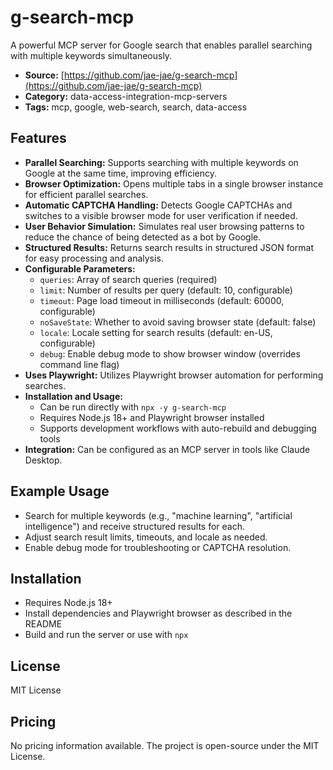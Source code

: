 # g-search-mcp

A powerful MCP server for Google search that enables parallel searching with multiple keywords simultaneously.

- **Source:** [https://github.com/jae-jae/g-search-mcp](https://github.com/jae-jae/g-search-mcp)
- **Category:** data-access-integration-mcp-servers
- **Tags:** mcp, google, web-search, search, data-access

## Features

- **Parallel Searching:** Supports searching with multiple keywords on Google at the same time, improving efficiency.
- **Browser Optimization:** Opens multiple tabs in a single browser instance for efficient parallel searches.
- **Automatic CAPTCHA Handling:** Detects Google CAPTCHAs and switches to a visible browser mode for user verification if needed.
- **User Behavior Simulation:** Simulates real user browsing patterns to reduce the chance of being detected as a bot by Google.
- **Structured Results:** Returns search results in structured JSON format for easy processing and analysis.
- **Configurable Parameters:**
    - `queries`: Array of search queries (required)
    - `limit`: Number of results per query (default: 10, configurable)
    - `timeout`: Page load timeout in milliseconds (default: 60000, configurable)
    - `noSaveState`: Whether to avoid saving browser state (default: false)
    - `locale`: Locale setting for search results (default: en-US, configurable)
    - `debug`: Enable debug mode to show browser window (overrides command line flag)
- **Uses Playwright:** Utilizes Playwright browser automation for performing searches.
- **Installation and Usage:**
    - Can be run directly with `npx -y g-search-mcp`
    - Requires Node.js 18+ and Playwright browser installed
    - Supports development workflows with auto-rebuild and debugging tools
- **Integration:** Can be configured as an MCP server in tools like Claude Desktop.

## Example Usage
- Search for multiple keywords (e.g., "machine learning", "artificial intelligence") and receive structured results for each.
- Adjust search result limits, timeouts, and locale as needed.
- Enable debug mode for troubleshooting or CAPTCHA resolution.

## Installation
- Requires Node.js 18+
- Install dependencies and Playwright browser as described in the README
- Build and run the server or use with `npx`

## License
MIT License

## Pricing
No pricing information available. The project is open-source under the MIT License.